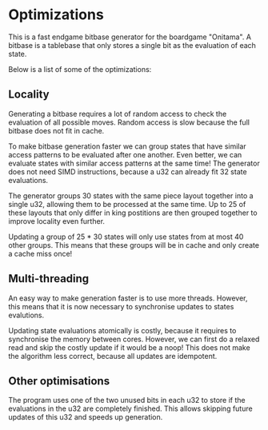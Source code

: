# Optimizations
This is a fast endgame bitbase generator for the boardgame "Onitama".
A bitbase is a tablebase that only stores a single bit as the evaluation of each state.

Below is a list of some of the optimizations:

## Locality
Generating a bitbase requires a lot of random access to check the evaluation of all possible moves.
Random access is slow because the full bitbase does not fit in cache.

To make bitbase generation faster we can group states that have similar access patterns to be evaluated after one another.
Even better, we can evaluate states with similar access patterns at the same time!
The generator does not need SIMD instructions, because a u32 can already fit 32 state evaluations.

The generator groups 30 states with the same piece layout together into a single u32, allowing them to be processed at the same time.
Up to 25 of these layouts that only differ in king postitions are then grouped together to improve locality even further.

Updating a group of 25 * 30 states will only use states from at most 40 other groups.
This means that these groups will be in cache and only create a cache miss once!

## Multi-threading
An easy way to make generation faster is to use more threads.
However, this means that it is now necessary to synchronise updates to states evalutions.

Updating state evaluations atomically is costly, because it requires to synchronise the memory between cores.
However, we can first do a relaxed read and skip the costly update if it would be a noop!
This does not make the algorithm less correct, because all updates are idempotent.

## Other optimisations
The program uses one of the two unused bits in each u32 to store if the evaluations in the u32 are completely finished.
This allows skipping future updates of this u32 and speeds up generation.
